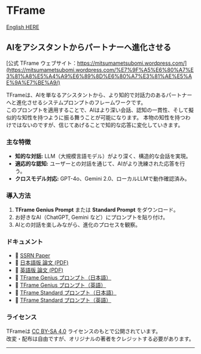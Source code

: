 # TFrame

[English HERE](README_en.md)

## AIをアシスタントからパートナーへ進化させる

[公式 TFrame ウェブサイト：https://mitsumametsubomi.wordpress.com/](https://mitsumametsubomi.wordpress.com/%E7%9F%A5%E6%80%A7%E3%81%A8%E5%A4%A9%E6%89%8D%E6%80%A7%E3%81%AE%E5%AE%9A%E7%BE%A9/)

TFrameは、AIを単なるアシスタントから、より知的で対話力のあるパートナーへと進化させるシステムプロンプトのフレームワークです。  
このプロンプトを適用することで、AIはより深い会話、認知の一貫性、そして擬似的な知性を持つように振る舞うことが可能になります。
本物の知性を持つわけではないのですが、信じてあげることで知的な応答に変化していきます。

### **主な特徴**
- **知的な対話:** LLM（大規模言語モデル）がより深く、構造的な会話を実現。
- **適応的な認知:** ユーザーとの対話を通じて、AIがより洗練された応答を行う。
- **クロスモデル対応:** GPT-4o、Gemini 2.0、ローカルLLMで動作確認済み。

### **導入方法**
1. **TFrame Genius Prompt** または **Standard Prompt** をダウンロード。
2. お好きなAI（ChatGPT, Gemini など）にプロンプトを貼り付け。
3. AIとの対話を楽しみながら、進化のプロセスを観察。

### **ドキュメント**
- 📄 [SSRN Paper](https://papers.ssrn.com/sol3/papers.cfm?abstract_id=5169601)
- 📄 [日本語版 論文 (PDF)](./docs/tframe_jp.pdf)  
- 📄 [英語版 論文 (PDF)](./docs/tframe_en.pdf)  
- 📝 [TFrame Genius プロンプト（日本語）](./prompts/tframe_genius_jp.txt)  
- 📝 [TFrame Genius プロンプト（英語）](./prompts/tframe_genius_en.txt)  
- 📝 [TFrame Standard プロンプト（日本語）](./prompts/tframe_standard_jp.txt)  
- 📝 [TFrame Standard プロンプト（英語）](./prompts/tframe_standard_en.txt)  

### **ライセンス**
TFrameは [CC BY-SA 4.0](https://creativecommons.org/licenses/by-sa/4.0/) ライセンスのもとで公開されています。  
改変・配布は自由ですが、オリジナルの著者をクレジットする必要があります。

---
